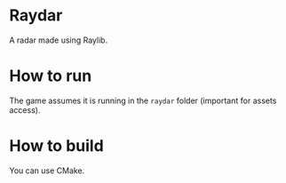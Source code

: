 # Raydar

A radar made using Raylib.

# How to run

The game assumes it is running in the `raydar` folder (important for assets access).

# How to build

You can use CMake.
